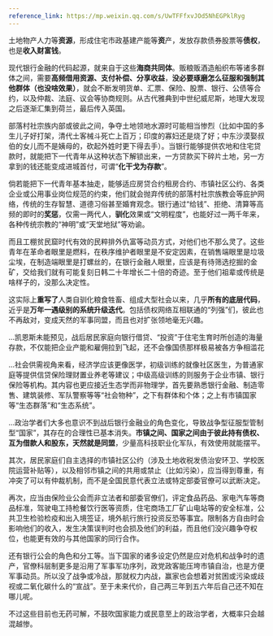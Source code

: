 ```yaml
---
reference_link: https://mp.weixin.qq.com/s/UwTFFfxvJOd5NhEGPklRyg
---
```


土地物产人力等**资源**，形成住宅市政基建产能等**资**产，发放存款债券股票等**债权**，也是**收入财富钱**。

现代银行金融的代码起源，就来自于这些**海商共同体**。贩粮贩酒造船织布等诸多群体之间，需要**高频借用资源、支付补偿、分享收益**，**没必要琢磨怎么征服和强制其他群体（也没啥效果）**，就会不断发明货单、汇票、保险、股票、银行、公债等合约，以及仲裁、法庭、议会等协商规则。从古代雅典到中世纪威尼斯，地理大发现之后逐渐汇集到荷兰，最后传入英国。

部落村社宗族内部或彼此之间，争夺土地领地水源时可能相当惨烈（比如中国的多生儿子好打架，清代土客械斗死亡上百万；印度的寡妇还是烧了好；中东沙漠娶叔伯的女儿而不是姨母的，砍起外姓时更下得去手）。当银行能够提供农地和住宅贷款时，就能把下一代青年从这种状态下解锁出来，一方贷款买下碎片土地，另一方拿到的钱还能变成进城首付，可谓“**化干戈为存款**”。

倘若能把下一代青年基本抽走，能够适应房贷合约租房合约、市镇社区公约、各类企业或公用事业岗位规范的约束，他们就会抛弃传统的部落村社宗族教会等庇护网络，传统的生存智慧、道德习俗甚至婚育观念。银行通过“给钱”、拒绝、清算等高频的即时的**奖惩**，仅需一两代人，**驯化**效果或“文明程度”，也能好过一两千年来，各种传统宗教的“神明”或“天堂地狱”等劝谕。

而且工棚贫民窟时代有效的民粹排外仇富等动员方式，对他们也不那么灵了。这些青年在革命者眼里是燃料，在秩序维护者眼里是不安定因素，在销售端眼里是垃圾尘埃，在制造端眼里是打螺丝的，在银行金融人眼里，应该是有待筛选挖掘的金矿，交给我们就有可能复刻日韩二十年增长二十倍的奇迹。至于他们祖辈或传统是啥样子的，没那么决定性。

这实际上**重写了**人类自驯化粮食牲畜、组成大型社会以来，几乎**所有的底层代码**，近乎是**万年一遇级别的系统升级迭代**。包括债权网络互相联通的“列强”们，彼此也不再敌对，变成天然的军事同盟，而且也对扩张领地毫无兴趣。

...凯恩斯未能预见，战后居民家庭向银行借贷、“投资”于住宅生育时所创造的海量存款，不仅能把企业产能和雇佣拉到飞起，还不会像国债那样极易被各方争相滥花

...社会供需视角来看，经济学应该更像医学，初级训练的就像社区医生，为普通家庭等提供信贷保险理财置业养老等建议；中级高级训练的则服务于企业市镇、银行保险等机构。其内容也更应接近生态学而非物理学，首先要熟悉银行金融、制造零售、建筑装修、军队警察等等“社会物种”，之下有群体和个体；之上有市镇国家等“生态群落”和“生态系统”。

...政治学者们大多也意识不到战后银行金融业的角色变化，导致战争型征服型管制型“国家”，其存在的合理性已基本消失。**市镇之间、国家之间由于彼此持有债权、互为借款人和股东，天然就是同盟**，少量高科技职业化军队，有效使用就能摆平。

其次，居民家庭们自主选择的市镇社区公约（涉及土地收税发债治安环卫、学校医院运营补贴等），以及相邻市镇之间的共用或禁止（比如污染），应当得到尊重，有冲突了可以有仲裁机制，而不是全国民意代表立法或特定部委官僚可以武断决定。

再次，应当由保险业公会而非立法者和部委官僚们，评定食品药品、家电汽车等商品标准，驾驶电工持枪餐饮行医等资质，住宅商场工厂矿山电站等的安全标准，公共卫生检验检疫和出入境签证，境外航行旅行投资反恐等事宜。限制各方自由时会影响他们的收入，发生决策误判时也会损及他们的利益，而且他们没兴趣争夺权位，也能更有效的与其他国家的同行合作。

还有银行公会的角色和分工等。当下国家的诸多设定仍然是应对危机和战争时的遗产，官僚科层制更多是沿用了军事军功序列，政党政客能压垮市镇自治，也是方便军事动员。所以没了战争或冷战，那就权力内战，赢家也会想着对贫困或污染或歧视或二氧化碳什么的“宣战”。至于未来代价，自己两三年到五六年后自己还不知在哪儿呢。

不过这些目前也无药可解，不鼓吹国家能力或民意至上的政治学者，大概率只会越混越惨。


